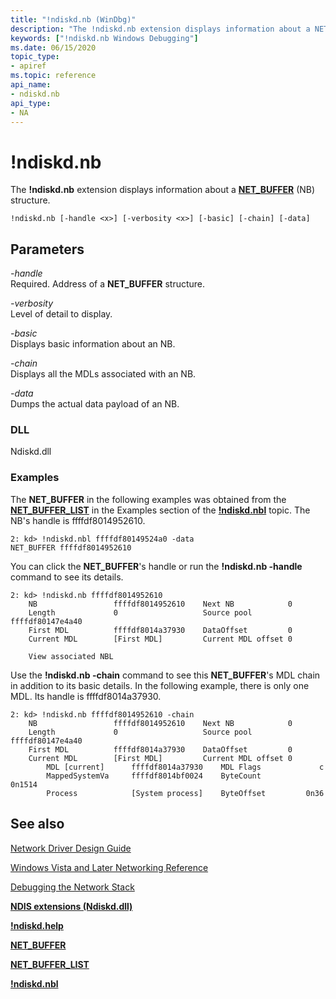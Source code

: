 ```yaml
---
title: "!ndiskd.nb (WinDbg)"
description: "The !ndiskd.nb extension displays information about a NET_BUFFER (NB) structure."
keywords: ["!ndiskd.nb Windows Debugging"]
ms.date: 06/15/2020
topic_type:
- apiref
ms.topic: reference
api_name:
- ndiskd.nb
api_type:
- NA
---
```


# !ndiskd.nb

The **!ndiskd.nb** extension displays information about a [**NET\_BUFFER**](../network/net-buffer-structure.md) (NB) structure.

```console
!ndiskd.nb [-handle <x>] [-verbosity <x>] [-basic] [-chain] [-data]
```

## Parameters

<span id="_______-handle______"></span><span id="_______-HANDLE______"></span> *-handle*   
Required. Address of a **NET\_BUFFER** structure.

<span id="_______-verbosity______"></span><span id="_______-VERBOSITY______"></span> *-verbosity*   
Level of detail to display.

<span id="_______-basic______"></span><span id="_______-BASIC______"></span> *-basic*   
Displays basic information about an NB.

<span id="_______-chain______"></span><span id="_______-CHAIN______"></span> *-chain*   
Displays all the MDLs associated with an NB.

<span id="_______-data______"></span><span id="_______-DATA______"></span> *-data*   
Dumps the actual data payload of an NB.

### DLL

Ndiskd.dll

### Examples

The **NET\_BUFFER** in the following examples was obtained from the [**NET\_BUFFER\_LIST**](../network/net-buffer-list-structure.md) in the Examples section of the [**!ndiskd.nbl**](-ndiskd-nbl.md) topic. The NB's handle is ffffdf8014952610.

```console
2: kd> !ndiskd.nbl ffffdf80149524a0 -data
NET_BUFFER ffffdf8014952610
```

You can click the **NET\_BUFFER**'s handle or run the **!ndiskd.nb -handle** command to see its details.

```console
2: kd> !ndiskd.nb ffffdf8014952610
    NB                 ffffdf8014952610    Next NB            0
    Length             0                   Source pool        ffffdf80147e4a40
    First MDL          ffffdf8014a37930    DataOffset         0
    Current MDL        [First MDL]         Current MDL offset 0

    View associated NBL
```

Use the **!ndiskd.nb -chain** command to see this **NET\_BUFFER**'s MDL chain in addition to its basic details. In the following example, there is only one MDL. Its handle is ffffdf8014a37930.

```console
2: kd> !ndiskd.nb ffffdf8014952610 -chain
    NB                 ffffdf8014952610    Next NB            0
    Length             0                   Source pool        ffffdf80147e4a40
    First MDL          ffffdf8014a37930    DataOffset         0
    Current MDL        [First MDL]         Current MDL offset 0
        MDL [current]      ffffdf8014a37930    MDL Flags             c
        MappedSystemVa     ffffdf8014bf0024    ByteCount          0n1514
        Process            [System process]    ByteOffset         0n36  
```

## See also

[Network Driver Design Guide](../network/index.md)

[Windows Vista and Later Networking Reference](/windows-hardware/drivers/ddi/_netvista/)

[Debugging the Network Stack](/shows/defrag-tools/175-debugging-network-stack)

[**NDIS extensions (Ndiskd.dll)**](ndis-extensions--ndiskd-dll-.md)

[**!ndiskd.help**](-ndiskd-help.md)

[**NET\_BUFFER**](../network/net-buffer-structure.md)

[**NET\_BUFFER\_LIST**](../network/net-buffer-list-structure.md)

[**!ndiskd.nbl**](-ndiskd-nbl.md)

